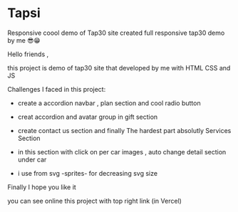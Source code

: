 # Tapsi
Responsive coool demo of Tap30 site
created full responsive tap30 demo by me 😎😁

Hello friends ,

this project is demo of tap30 site that developed by me with HTML CSS and JS

Challenges I faced in this project:

-  create a accordion navbar , plan section and cool radio button 
 
-  creat accordion and avatar group in gift section
  
-  create contact us section and finally The hardest part absolutly Services Section
   
-  in this section with click on per car images , auto change detail section under car
  
-  i use from svg -sprites- for decreasing svg size 


 Finally I hope you like it
 
 you can see online this project with top right link (in Vercel)
